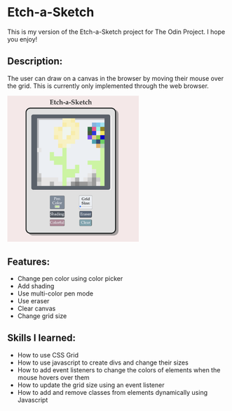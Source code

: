 # Etch-a-Sketch
This is my version of the Etch-a-Sketch project for The Odin Project. I hope you enjoy!

## Description:
The user can draw on a canvas in the browser by moving their mouse over the grid. This is currently only implemented through the web browser. 


 <img src="./etch-a-sketch.png" width="300" height="auto"> 

## Features:
* Change pen color using color picker
* Add shading
* Use multi-color pen mode
* Use eraser
* Clear canvas
* Change grid size

## Skills I learned:
* How to use CSS Grid
* How to use javascript to create divs and change their sizes
* How to add event listeners to change the colors of elements when the mouse hovers over them
* How to update the grid size using an event listener
* How to add and remove classes from elements dynamically using Javascript

